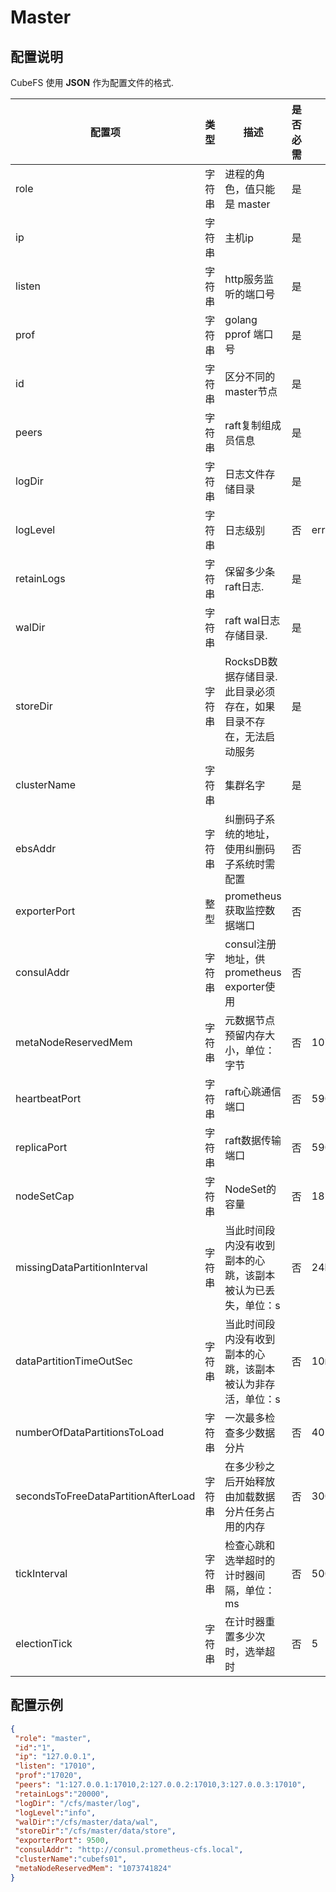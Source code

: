 # Master
## 配置说明

CubeFS 使用 **JSON** 作为配置文件的格式.

| 配置项                              | 类型   | 描述                                                             | 是否必需 | 默认值     |
|-------------------------------------|--------|------------------------------------------------------------------|----------|------------|
| role                                | 字符串 | 进程的角色，值只能是 master                                      | 是       |            |
| ip                                  | 字符串 | 主机ip                                                           | 是       |            |
| listen                              | 字符串 | http服务监听的端口号                                             | 是       |            |
| prof                                | 字符串 | golang pprof 端口号                                              | 是       |            |
| id                                  | 字符串 | 区分不同的master节点                                             | 是       |            |
| peers                               | 字符串 | raft复制组成员信息                                               | 是       |            |
| logDir                              | 字符串 | 日志文件存储目录                                                 | 是       |            |
| logLevel                            | 字符串 | 日志级别                                                         | 否       | error      |
| retainLogs                          | 字符串 | 保留多少条raft日志.                                              | 是       |            |
| walDir                              | 字符串 | raft wal日志存储目录.                                            | 是       |            |
| storeDir                            | 字符串 | RocksDB数据存储目录.此目录必须存在，如果目录不存在，无法启动服务 | 是       |            |
| clusterName                         | 字符串 | 集群名字                                                         | 是       |            |
| ebsAddr                             | 字符串 | 纠删码子系统的地址，使用纠删码子系统时需配置                     | 否       |            |
| exporterPort                        | 整型   | prometheus获取监控数据端口                                       | 否       |            |
| consulAddr                          | 字符串 | consul注册地址，供prometheus exporter使用                        | 否       |            |
| metaNodeReservedMem                 | 字符串 | 元数据节点预留内存大小，单位：字节                               | 否       | 1073741824 |
| heartbeatPort                       | 字符串 | raft心跳通信端口                                                 | 否       | 5901       |
| replicaPort                         | 字符串 | raft数据传输端口                                                 | 否       | 5902       |
| nodeSetCap                          | 字符串 | NodeSet的容量                                                    | 否       | 18         |
| missingDataPartitionInterval        | 字符串 | 当此时间段内没有收到副本的心跳，该副本被认为已丢失，单位：s      | 否       | 24h        |
| dataPartitionTimeOutSec             | 字符串 | 当此时间段内没有收到副本的心跳，该副本被认为非存活，单位：s      | 否       | 10min      |
| numberOfDataPartitionsToLoad        | 字符串 | 一次最多检查多少数据分片                                         | 否       | 40         |
| secondsToFreeDataPartitionAfterLoad | 字符串 | 在多少秒之后开始释放由加载数据分片任务占用的内存                 | 否       | 300        |
| tickInterval                        | 字符串 | 检查心跳和选举超时的计时器间隔，单位：ms                         | 否       | 500        |
| electionTick                        | 字符串 | 在计时器重置多少次时，选举超时                                   | 否       | 5          |

## 配置示例

``` json
{
 "role": "master",
 "id":"1",
 "ip": "127.0.0.1",
 "listen": "17010",
 "prof":"17020",
 "peers": "1:127.0.0.1:17010,2:127.0.0.2:17010,3:127.0.0.3:17010",
 "retainLogs":"20000",
 "logDir": "/cfs/master/log",
 "logLevel":"info",
 "walDir":"/cfs/master/data/wal",
 "storeDir":"/cfs/master/data/store",
 "exporterPort": 9500,
 "consulAddr": "http://consul.prometheus-cfs.local",
 "clusterName":"cubefs01",
 "metaNodeReservedMem": "1073741824"
}
```